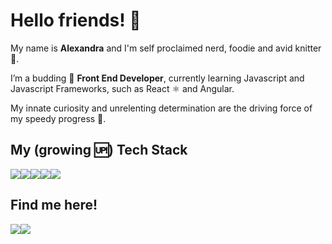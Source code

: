 <h1>Hello friends! 👋</h1>
<p>My name is <strong >Alexandra</strong> and I'm self proclaimed nerd, foodie and avid knitter 🧶.</p>
<p>I’m a budding 🌱 <strong>Front End Developer</strong>, currently learning Javascript and Javascript Frameworks, such as React ⚛️ and Angular.</p>
<p>My innate curiosity and unrelenting determination are the driving force of my speedy progress 🚀.</p>
<h2>My (growing 🆙) Tech Stack</h2>
<div style="display: flex;">
  <img src="https://img.shields.io/badge/HTML5-E34F26?style=for-the-badge&logo=html5&logoColor=white">
  <img src="https://img.shields.io/badge/CSS3-1572B6?style=for-the-badge&logo=css3&logoColor=white">
  <img src="https://img.shields.io/badge/Sass-CC6699?style=for-the-badge&logo=sass&logoColor=white">
  <img src="https://img.shields.io/badge/JavaScript-323330?style=for-the-badge&logo=javascript&logoColor=F7DF1E">
  <img src="https://img.shields.io/badge/-VS%20Code-007ACC?style=for-the-badge&logo=visual-studio-code">
</div>
<h2>Find me here!</h2>
<div style="display: flex;">
  <a href="https://www.linkedin.com/in/alexandra-cruz-027616217/" target="_blank" rel="noopener noreferrer"><img src="https://img.shields.io/badge/LinkedIn-0077B5?style=for-the-badge&logo=linkedin&logoColor=white"></a>
  <a href="mailto:aines@protonmail.com" target="_blank" rel="noopener noreferrer"><img src="https://img.shields.io/badge/ProtonMail-8B89CC?style=for-the-badge&logo=protonmail&logoColor=white"></a>
</div>
<!---
AInesC/AInesC is a ✨ special ✨ repository because its `README.md` (this file) appears on your GitHub profile.
You can click the Preview link to take a look at your changes.
--->

